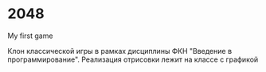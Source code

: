 # 2048
My first game

Клон классической игры в рамках дисциплины ФКН "Введение в программирование". 
Реализация отрисовки лежит на классе с графикой
